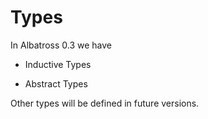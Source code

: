 # Types

In Albatross 0.3 we have

- Inductive Types

- Abstract Types

Other types will be defined in future versions.

<!---
Local Variables:
mode: outline
coding: iso-latin-1
outline-regexp: "#+"
End:
-->
